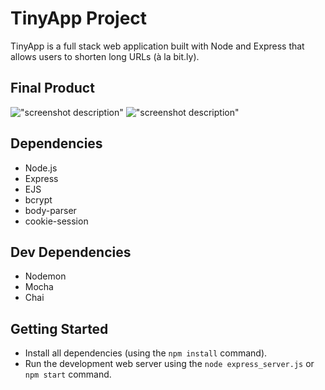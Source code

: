# TinyApp Project

TinyApp is a full stack web application built with Node and Express that allows users to shorten long URLs (à la bit.ly).

## Final Product

!["screenshot description"](#)
!["screenshot description"](#)

## Dependencies

- Node.js
- Express
- EJS
- bcrypt
- body-parser
- cookie-session

## Dev Dependencies

- Nodemon
- Mocha
- Chai

## Getting Started

- Install all dependencies (using the `npm install` command).
- Run the development web server using the `node express_server.js` or `npm start` command.